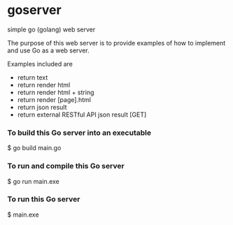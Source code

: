 # goserver
simple go (golang) web server

The purpose of this web server is to provide examples of how to implement and use Go as a web server. 

Examples included are 

* return text
* return render html
* return render html + string
* return render [page].html
* return json result
* return external RESTful API json result [GET]

### To build this Go server into an executable

$ go build main.go

### To run and compile this Go server 

$ go run main.exe

### To run this Go server

$ main.exe
